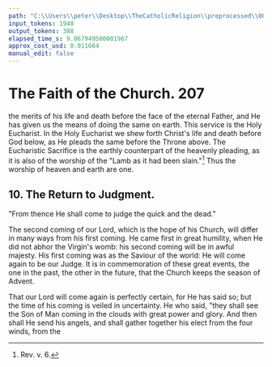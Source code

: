 ```yaml
---
path: "C:\\Users\\peter\\Desktop\\TheCatholicReligion\\preprocessed\\00226.jpg"
input_tokens: 1948
output_tokens: 388
elapsed_time_s: 9.067949500001967
approx_cost_usd: 0.011664
manual_edit: false
---
```

# The Faith of the Church. 207

the merits of his life and death before the face
of the eternal Father, and He has given us the
means of doing the same on earth. This service
is the Holy Eucharist. In the Holy Eucharist
we shew forth Christ's life and death before God
below, as He pleads the same before the Throne
above. The Eucharistic Sacrifice is the earthly
counterpart of the heavenly pleading, as it is
also of the worship of the "Lamb as it had
been slain."[^1] Thus the worship of heaven and
earth are one.

## 10. The Return to Judgment.

"From thence He shall come to judge
    the quick and the dead."

The second coming of our Lord, which is the
hope of his Church, will differ in many ways
from his first coming. He came first in great
humility, when He did not abhor the Virgin's
womb: his second coming will be in awful
majesty. His first coming was as the Saviour
of the world: He will come again to be our
Judge. It is in commemoration of these great
events, the one in the past, the other in the
future, that the Church keeps the season of
Advent.

That our Lord will come again is perfectly
certain, for He has said so; but the time of
his coming is veiled in uncertainty. He who
said, "they shall see the Son of Man coming in
the clouds with great power and glory. And
then shall He send his angels, and shall gather
together his elect from the four winds, from the

[^1]: Rev. v. 6.